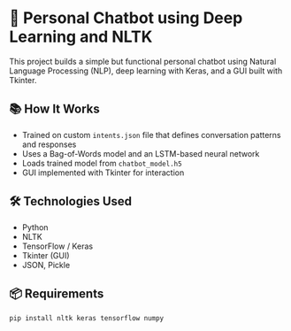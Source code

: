 # 🤖 Personal Chatbot using Deep Learning and NLTK

This project builds a simple but functional personal chatbot using Natural Language Processing (NLP), deep learning with Keras, and a GUI built with Tkinter.

## 📚 How It Works
- Trained on custom `intents.json` file that defines conversation patterns and responses
- Uses a Bag-of-Words model and an LSTM-based neural network
- Loads trained model from `chatbot_model.h5`
- GUI implemented with Tkinter for interaction

## 🛠️ Technologies Used
- Python
- NLTK
- TensorFlow / Keras
- Tkinter (GUI)
- JSON, Pickle

## 📦 Requirements

```bash
pip install nltk keras tensorflow numpy
